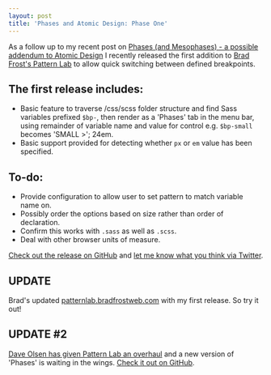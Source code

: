 ```yaml
---
layout: post
title: 'Phases and Atomic Design: Phase One'
---
```

As a follow up to my recent post on [Phases (and Mesophases) - a possible addendum to Atomic Design](/2013/06/atomic-design-phases-and-mesophases) I recently released the first addition to [Brad Frost's Pattern Lab](https://github.com/bradfrost/patternlab) to allow quick switching between defined breakpoints.

## The first release includes:

*   Basic feature to traverse /css/scss folder structure  and find Sass variables prefixed `$bp-`, then render as a 'Phases' tab  in the menu bar, using remainder of variable name and value for control  e.g. `$bp-small` becomes 'SMALL &gt;'; 24em.
*   Basic support provided for detecting whether `px` or `em` value has been specified.

## To-do:

*   Provide configuration to allow user to set pattern to match variable name on.
*   Possibly order the options based on size rather than order of declaration.
*   Confirm this works with `.sass` as well as `.scss`.
*   Deal with other browser units of measure.

[Check out the release on GitHub](https://github.com/benedfit/patternlab) and [let me know what you think via Twitter](https://twitter.com/benedfit).

## UPDATE

Brad's updated [patternlab.bradfrostweb.com](http://patternlab.bradfrostweb.com/) with my first release. So try it out!

## UPDATE #2 ##

[Dave Olsen has given Pattern Lab an overhaul](http://dmolsen.com/) and a new version of 'Phases' is waiting in the wings. [Check it out on GitHub](http://github.com/pattern-lab/).